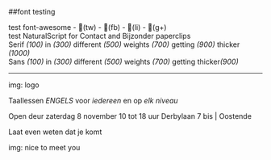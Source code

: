 
##font testing

<div>
<span class="fawe">test font-awesome - &#xf081;(tw) - &#xf082;(fb) - &#xf08c;(li) - &#xf0d4;(g+)</span>
</div>

<div>
<span class="natscr">test NaturalScript for Contact and Bijzonder paperclips</span>
</div>


<div class="fmslab">
<span  class="w100">Serif     <em>(100)</em> </span>
<span  class="w300">in        <em>(300)</em> </span>
<span  class="w500">different <em>(500)</em> </span>
<span  class="w700">weights   <em>(700)</em> </span>
<span  class="w900">getting   <em>(900)</em> </span>
<span class="w1000">thicker   <em>(1000)</em></span>
</div>
<div class="fmsans">
<span  class="w100">Sans      <em>(100)</em> </span>
<span  class="w300">in        <em>(300)</em> </span>
<span  class="w500">different <em>(500)</em> </span>
<span  class="w700">weights   <em>(700)</em> </span>
<span  class="w900">getting thicker<em>(900)</em> </span>
</div>


----

img: logo


Taallessen _ENGELS_
voor _iedereen_ 
en op _elk niveau_



Open deur zaterdag 8 november 10 tot 18 uur Derbylaan 7 bis | Oostende

Laat even weten dat je komt


img: nice to meet you

